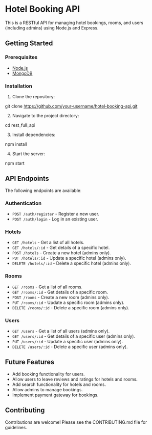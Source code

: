 # Hotel Booking API

This is a RESTful API for managing hotel bookings, rooms, and users (including admins) using Node.js and Express.

## Getting Started

### Prerequisites

- [Node.js](https://nodejs.org/en/)
- [MongoDB](https://www.mongodb.com/)

### Installation

1. Clone the repository:

git clone https://github.com/your-username/hotel-booking-api.git


2. Navigate to the project directory:

cd rest_full_api

3. Install dependencies:

npm install

4. Start the server:

npm start

## API Endpoints

The following endpoints are available:

### Authentication

- `POST /auth/register` - Register a new user.
- `POST /auth/login` - Log in an existing user.

### Hotels

- `GET /hotels` - Get a list of all hotels.
- `GET /hotels/:id` - Get details of a specific hotel.
- `POST /hotels` - Create a new hotel (admins only).
- `PUT /hotels/:id` - Update a specific hotel (admins only).
- `DELETE /hotels/:id` - Delete a specific hotel (admins only).

### Rooms

- `GET /rooms` - Get a list of all rooms.
- `GET /rooms/:id` - Get details of a specific room.
- `POST /rooms` - Create a new room (admins only).
- `PUT /rooms/:id` - Update a specific room (admins only).
- `DELETE /rooms/:id` - Delete a specific room (admins only).

### Users

- `GET /users` - Get a list of all users (admins only).
- `GET /users/:id` - Get details of a specific user (admins only).
- `PUT /users/:id` - Update a specific user (admins only).
- `DELETE /users/:id` - Delete a specific user (admins only).

## Future Features

- Add booking functionality for users.
- Allow users to leave reviews and ratings for hotels and rooms.
- Add search functionality for hotels and rooms.
- Allow admins to manage bookings.
- Implement payment gateway for bookings.

## Contributing

Contributions are welcome! Please see the CONTRIBUTING.md file for guidelines.



